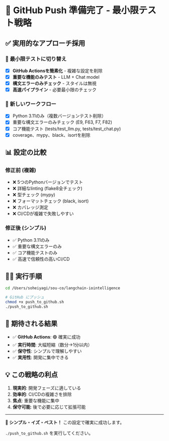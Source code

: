 # 🚀 GitHub Push 準備完了 - 最小限テスト戦略

## ✅ 実用的なアプローチ採用

### 🎯 **最小限テストに切り替え**
- [x] **GitHub Actionsを簡素化** - 複雑な設定を削除
- [x] **重要な機能のみテスト** - LLM + Chat model
- [x] **構文エラーのみチェック** - スタイルは無視
- [x] **高速パイプライン** - 必要最小限のチェック

### 🔧 **新しいワークフロー**
- [x] Python 3.11のみ（複数バージョンテスト削除）
- [x] 重要な構文エラーのみチェック (E9, F63, F7, F82)
- [x] コア機能テスト (tests/test_llm.py, tests/test_chat.py)
- [x] coverage、mypy、black、isortを削除

## 📊 設定の比較

### 修正前 (複雑)
- ❌ 5つのPythonバージョンでテスト
- ❌ 詳細なlinting (flake8全チェック)
- ❌ 型チェック (mypy)
- ❌ フォーマットチェック (black, isort)
- ❌ カバレッジ測定
- ❌ CI/CDが複雑で失敗しやすい

### 修正後 (シンプル)
- ✅ Python 3.11のみ
- ✅ 重要な構文エラーのみ
- ✅ コア機能テストのみ
- ✅ 高速で信頼性の高いCI/CD

## 🏃‍♂️ 実行手順

```bash
cd /Users/soheiyagi/sou-co/langchain-iointelligence

# GitHub にプッシュ
chmod +x push_to_github.sh
./push_to_github.sh
```

## 🎯 期待される結果

- ✅ **GitHub Actions**: 🟢 確実に成功
- ✅ **実行時間**: 大幅短縮（数分→1分以内）
- ✅ **保守性**: シンプルで理解しやすい
- ✅ **実用性**: 開発に集中できる

## 💡 この戦略の利点

1. **現実的**: 開発フェーズに適している
2. **効率的**: CI/CDの複雑さを排除
3. **焦点**: 重要な機能に集中
4. **保守可能**: 後で必要に応じて拡張可能

---

**🎯 シンプル・イズ・ベスト！** この設定で確実に成功します。

`./push_to_github.sh` を実行してください。
